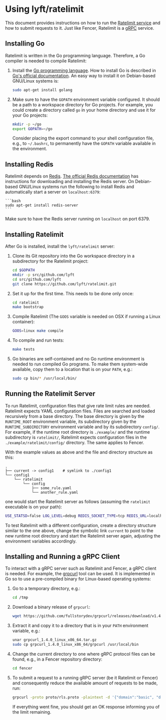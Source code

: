 # Using lyft/ratelimit

This document provides instructions on how to run the [Ratelimit
service](https://github.com/lyft/ratelimit) and how to submit requests
to it. Just like Fencer, Ratelimit is a [gRPC](https://grpc.io/)
service.

## Installing Go

Ratelimit is written in the Go programming language. Therefore, a Go
compiler is needed to compile Ratelimit:

1. Install the [Go programming language](https://golang.org/). How to
   install Go is described in [Go's official
   documentation](https://golang.org/doc/install). An easy way to
   install it on Debian-based GNU/Linux systems is:

    ```bash
    sudo apt-get install golang
    ```

2. Make sure to have the `GOPATH` environment variable configured. It
   should be a path to a workspace directory for Go projects. For
   example, you could create a directory called `go` in your home
   directory and use it for your Go projects:

    ```bash
    mkdir -p ~/go
    export GOPATH=~/go
    ```

   Consider placing the export command to your shell configuration
   file, e.g., to `~/.bashrc`, to permanently have the `GOPATH`
   variable available in the environment.

## Installing Redis

Ratelimit depends on [Redis](https://redis.io/). [The official Redis
documentation](https://redis.io/download) has instructions for
downloading and installing the Redis server. On Debian-based GNU/Linux
systems run the following to install Redis and automatically start a
server on `localhost:6379`:

    ```bash
    sudo apt-get install redis-server
	```

Make sure to have the Redis server running on `localhost` on port
6379.

## Installing Ratelimit

After Go is installed, install the `lyft/ratelimit` server:

1. Clone its Git repository into the Go workspace directory in a
   subdirectory for the Ratelimit project:

    ```bash
	cd $GOPATH
	mkdir -p src/github.com/lyft
	cd src/github.com/lyft
    git clone https://github.com/lyft/ratelimit.git
    ```

2. Set it up for the first time. This needs to be done only once:

    ```bash
	cd ratelimit
	make bootstrap
	```

3. Compile Ratelimit (The `GOOS` variable is needed on OSX if running
   a Linux container):

    ```bash
	GOOS=linux make compile
	```

4. To compile and run tests:

    ```bash
    make tests
    ```

5. Go binaries are self-contained and no Go runtime environment is
   needed to run compiled Go programs. To make them system-wide
   available, copy them to a location that is on your `PATH`, e.g.:

    ```bash
	sudo cp bin/* /usr/local/bin/
    ```

## Running the Ratelimit Server

To run Ratelimit, configuration files that give rate limit rules are
needed. Ratelimit expects YAML configuration files. Files are searched
and loaded recursively from a base directory. The base directory is
given by the `RUNTIME_ROOT` environment variable, its subdirectory
given by the `RUNTIME_SUBDIRECTORY` environment variable and by its
subdirectory `config/`. For example, if the runtime root directory is
`./example/` and the runtime subdirectory is `ratelimit/`, Ratelimit
expects configuration files in the `./example/ratelimit/config/`
directory. The same applies to Fencer.

With the example values as above and the file and directory structure
as this:

```
.
├── current -> config1    # symlink to ./config1
└── config1
    └── ratelimit
        └── config
            ├── some_rule.yaml
            └── another_rule.yaml
```

one would start the Ratelimit server as follows (assuming the
`ratelimit` executable is on your path):

```bash
USE_STATSD=false LOG_LEVEL=debug REDIS_SOCKET_TYPE=tcp REDIS_URL=localhost:6379 RUNTIME_ROOT=current RUNTIME_SUBDIRECTORY=ratelimit ratelimit
```

To test Ratelimit with a different configuration, create a directory
structure similar to the one above, change the symbolic link `current`
to point to the new runtime root directory and start the Ratelimit
server again, adjusting the environment variables accordingly.

## Installing and Running a gRPC Client

To interact with a gRPC server such as Ratelimit and Fencer, a gRPC
client is needed. For example, the
[grpcurl](https://github.com/fullstorydev/grpcurl) tool can be
used. It is implemented in Go so to use a pre-compiled binary for
Linux-based operating systems:

1. Go to a temporary directory, e.g.:

    ```bash
    cd /tmp
    ```

2. Download a binary release of `grpcurl`:

    ```bash
    wget https://github.com/fullstorydev/grpcurl/releases/download/v1.4.0/grpcurl_1.4.0_linux_x86_64.tar.gz
    ```

3. Extract it and copy it to a directory that is in your `PATH`
   environment variable, e.g.:

    ```bash
    unar grpcurl_1.4.0_linux_x86_64.tar.gz
    sudo cp grpcurl_1.4.0_linux_x86_64/grpcurl /usr/local/bin
    ```

4. Change the current directory to one where gRPC protocol files can
   be found, e.g., in a Fencer repository directory:

    ```bash
    cd fencer
    ```

5. To submit a request to a running gRPC server (be it Ratelimit or
   Fencer) and consequently reduce the available amount of requests to
   be made, run:

    ```bash
    grpcurl -proto proto/rls.proto -plaintext -d '{"domain":"basic", "descriptors":[{"entries":[{"key":"key1"}]}]}' localhost:8081 envoy.service.ratelimit.v2.RateLimitService.ShouldRateLimit
    ```

   If everything went fine, you should get an OK response informing
   you of the limit remaining.
